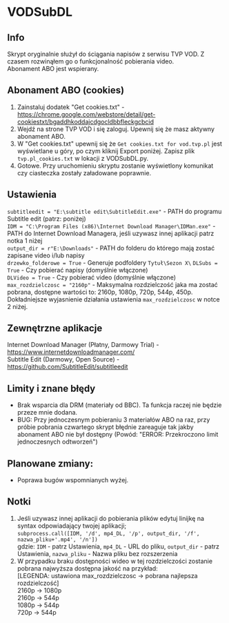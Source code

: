 # VODSubDL
## Info
Skrypt oryginalnie służył do ściągania napisów z serwisu TVP VOD. Z czasem rozwinąłem go o funkcjonalność pobierania video.  
Abonament ABO jest wspierany.

## Abonament ABO (cookies)
1. Zainstaluj dodatek "Get cookies.txt" - https://chrome.google.com/webstore/detail/get-cookiestxt/bgaddhkoddajcdgocldbbfleckgcbcid  
2. Wejdź na strone TVP VOD i się zaloguj. Upewnij się że masz aktywny abonament ABO.  
3. W "Get cookies.txt" upewnij się że `Get cookies.txt for vod.tvp.pl` jest wyświetlane u góry, po czym kliknij Export poniżej. Zapisz plik `tvp.pl_cookies.txt` w lokacji z VODSubDL.py.  
4. Gotowe. Przy uruchomieniu skryptu zostanie wyświetlony komunikat czy ciasteczka zostały załadowane poprawnie.

## Ustawienia
`subtitleedit = "E:\subtitle edit\SubtitleEdit.exe"` - PATH do programu Subtitle edit (patrz: poniżej)  
`IDM = "C:\Program Files (x86)\Internet Download Manager\IDMan.exe"` - PATH do Internet Download Managera, jeśli uzywasz innej aplikacji patrz notka 1 niżej  
`output_dir = r"E:\Downloads"` - PATH do folderu do którego mają zostać zapisane video i/lub napisy  
`drzewko_folderowe = True` - Generuje podfoldery `Tytuł\Sezon X\`
`DLSubs = True` - Czy pobierać napisy (domyślnie włączone)  
`DLVideo = True` - Czy pobierać video (domyślnie włączone)  
`max_rozdzielczosc = "2160p"` - Maksymalna rozdzielczość jaka ma zostać pobrana, dostępne wartości to: 2160p, 1080p, 720p, 544p, 450p.  
Dokładniejsze wyjasnienie działania ustawienia `max_rozdzielczosc` w notce 2 niżej.

## Zewnętrzne aplikacje
Internet Download Manager (Płatny, Darmowy Trial) - https://www.internetdownloadmanager.com/  
Subtitle Edit (Darmowy, Open Source) - https://github.com/SubtitleEdit/subtitleedit

## Limity i znane błędy
- Brak wsparcia dla DRM (materiały od BBC). Ta funkcja raczej nie będzie przeze mnie dodana.  
- BUG: Przy jednoczesnym pobieraniu 3 materiałów ABO na raz, przy próbie pobrania czwartego skrypt błędnie zareaguje tak jakby abonament ABO nie był dostępny (Powód: "ERROR: Przekroczono limit jednoczesnych odtworzeń")  

## Planowane zmiany:
- Poprawa bugów wspomnianych wyżej.  

## Notki
1. Jeśli uzywasz innej aplikacji do pobierania plików edytuj linijkę na syntax odpowiadający twojej aplikacji;    
`subprocess.call([IDM, '/d', mp4_DL, '/p', output_dir, '/f', nazwa_pliku+'.mp4', '/n'])`  
gdzie: `IDM` - patrz Ustawienia, `mp4_DL` - URL do pliku, `output_dir` - patrz Ustawienia, `nazwa_pliku` - Nazwa pliku bez rozszerzenia  
2. W przypadku braku dostępności wideo w tej rozdzielczości zostanie pobrana najwyższa dostępna jakość na przykład:  
\[LEGENDA: ustawiona max_rozdzielczosc -> pobrana najlepsza rozdzielczość]  
2160p -> 1080p  
2160p -> 544p  
1080p -> 544p  
720p -> 544p  
